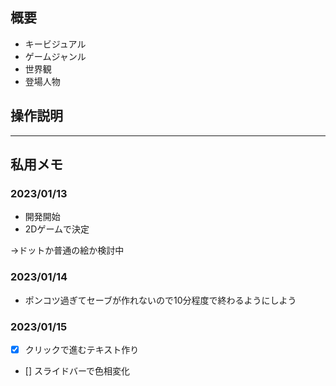## 概要
  * キービジュアル
  * ゲームジャンル
  * 世界観
  * 登場人物
  

## 操作説明

---
## 私用メモ
  ### 2023/01/13
  * 開発開始
  * 2Dゲームで決定
  
  →ドットか普通の絵か検討中
  
  ### 2023/01/14
  * ポンコツ過ぎてセーブが作れないので10分程度で終わるようにしよう

  
  ### 2023/01/15
  - [x] クリックで進むテキスト作り


  - [] スライドバーで色相変化
